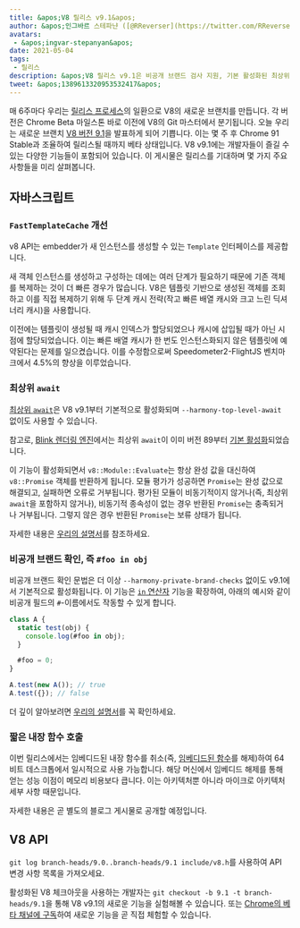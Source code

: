 ```yaml
---
title: &apos;V8 릴리스 v9.1&apos;
author: &apos;인그바르 스테파냔 ([@RReverser](https://twitter.com/RReverser)), 나만의 브랜드를 테스트 중&apos;
avatars:
 - &apos;ingvar-stepanyan&apos;
date: 2021-05-04
tags:
 - 릴리스
description: &apos;V8 릴리스 v9.1은 비공개 브랜드 검사 지원, 기본 활성화된 최상위 await 및 성능 개선을 제공합니다.&apos;
tweet: &apos;1389613320953532417&apos;
---
```

매 6주마다 우리는 [릴리스 프로세스](https://v8.dev/docs/release-process)의 일환으로 V8의 새로운 브랜치를 만듭니다. 각 버전은 Chrome Beta 마일스톤 바로 이전에 V8의 Git 마스터에서 분기됩니다. 오늘 우리는 새로운 브랜치 [V8 버전 9.1](https://chromium.googlesource.com/v8/v8.git/+log/branch-heads/9.1)을 발표하게 되어 기쁩니다. 이는 몇 주 후 Chrome 91 Stable과 조율하여 릴리스될 때까지 베타 상태입니다. V8 v9.1에는 개발자들이 즐길 수 있는 다양한 기능들이 포함되어 있습니다. 이 게시물은 릴리스를 기대하며 몇 가지 주요 사항들을 미리 살펴봅니다.

<!--truncate-->
## 자바스크립트

### `FastTemplateCache` 개선

v8 API는 embedder가 새 인스턴스를 생성할 수 있는 `Template` 인터페이스를 제공합니다.

새 객체 인스턴스를 생성하고 구성하는 데에는 여러 단계가 필요하기 때문에 기존 객체를 복제하는 것이 더 빠른 경우가 많습니다. V8은 템플릿 기반으로 생성된 객체를 조회하고 이를 직접 복제하기 위해 두 단계 캐시 전략(작고 빠른 배열 캐시와 크고 느린 딕셔너리 캐시)을 사용합니다.

이전에는 템플릿이 생성될 때 캐시 인덱스가 할당되었으나 캐시에 삽입될 때가 아닌 시점에 할당되었습니다. 이는 빠른 배열 캐시가 한 번도 인스턴스화되지 않은 템플릿에 예약된다는 문제를 일으켰습니다. 이를 수정함으로써 Speedometer2-FlightJS 벤치마크에서 4.5%의 향상을 이루었습니다.

### 최상위 `await`

[최상위 `await`](https://v8.dev/features/top-level-await)은 V8 v9.1부터 기본적으로 활성화되며 `--harmony-top-level-await` 없이도 사용할 수 있습니다.

참고로, [Blink 렌더링 엔진](https://www.chromium.org/blink)에서는 최상위 `await`이 이미 버전 89부터 [기본 활성화](https://v8.dev/blog/v8-release-89#top-level-await)되었습니다.

이 기능이 활성화되면서 `v8::Module::Evaluate`는 항상 완성 값을 대신하여 `v8::Promise` 객체를 반환하게 됩니다. 모듈 평가가 성공하면 `Promise`는 완성 값으로 해결되고, 실패하면 오류로 거부됩니다. 평가된 모듈이 비동기적이지 않거나(즉, 최상위 `await`을 포함하지 않거나), 비동기적 종속성이 없는 경우 반환된 `Promise`는 충족되거나 거부됩니다. 그렇지 않은 경우 반환된 `Promise`는 보류 상태가 됩니다.

자세한 내용은 [우리의 설명서](https://v8.dev/features/top-level-await)를 참조하세요.

### 비공개 브랜드 확인, 즉 `#foo in obj`

비공개 브랜드 확인 문법은 더 이상 `--harmony-private-brand-checks` 없이도 v9.1에서 기본적으로 활성화됩니다. 이 기능은 [`in` 연산자](https://developer.mozilla.org/en-US/docs/Web/JavaScript/Reference/Operators/in) 기능을 확장하여, 아래의 예시와 같이 비공개 필드의 `#`-이름에서도 작동할 수 있게 합니다.

```javascript
class A {
  static test(obj) {
    console.log(#foo in obj);
  }

  #foo = 0;
}

A.test(new A()); // true
A.test({}); // false
```

더 깊이 알아보려면 [우리의 설명서](https://v8.dev/features/private-brand-checks)를 꼭 확인하세요.

### 짧은 내장 함수 호출

이번 릴리스에서는 임베디드된 내장 함수를 취소(즉, [임베디드된 함수](https://v8.dev/blog/embedded-builtins)를 해제)하여 64비트 데스크톱에서 일시적으로 사용 가능합니다. 해당 머신에서 임베디드 해제를 통해 얻는 성능 이점이 메모리 비용보다 큽니다. 이는 아키텍처뿐 아니라 마이크로 아키텍처 세부 사항 때문입니다.

자세한 내용은 곧 별도의 블로그 게시물로 공개할 예정입니다.

## V8 API

`git log branch-heads/9.0..branch-heads/9.1 include/v8.h`를 사용하여 API 변경 사항 목록을 가져오세요.

활성화된 V8 체크아웃을 사용하는 개발자는 `git checkout -b 9.1 -t branch-heads/9.1`을 통해 V8 v9.1의 새로운 기능을 실험해볼 수 있습니다. 또는 [Chrome의 베타 채널에 구독](https://www.google.com/chrome/browser/beta.html)하여 새로운 기능을 곧 직접 체험할 수 있습니다.
